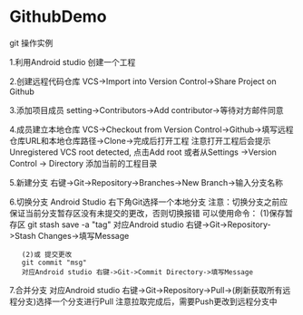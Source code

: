 # GithubDemo
git 操作实例

1.利用Android studio 创建一个工程

2.创建远程代码仓库
VCS->Import into Version Control->Share Project on Github

3.添加项目成员
setting->Contributors->Add contributor->等待对方邮件同意

4.成员建立本地仓库
VCS->Checkout from Version Control->Github->填写远程仓库URL和本地仓库路径->Clone->完成后打开工程
注意打开工程后会提示 Unregistered VCS root detected, 点击Add root
或者从Settings ->Version Control -> Directory 添加当前的工程目录

5.新建分支
右键->Git->Repository->Branches->New Branch->输入分支名称

6.切换分支
Android Studio 右下角Git选择一个本地分支
注意：切换分支之前应保证当前分支暂存区没有未提交的更改，否则切换报错
可以使用命令：
       (1)保存暂存区
       git stash save -a "tag"
       对应Android studio 右键->Git->Repository->Stash Changes->填写Message

       (2)或 提交更改
       git commit "msg"
       对应Android studio 右键->Git->Commit Directory->填写Message


7.合并分支
    对应Android studio 右键->Git->Repository->Pull->(刷新获取所有远程分支)选择一个分支进行Pull
    注意拉取完成后，需要Push更改到远程分支中






